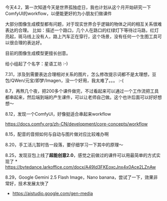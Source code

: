 今天4.2，第一次知道今天是世界孤独症日，我也计划从这个月开始研究一下ComfyUI的workflow，以便能更好的为小朋友们做课件

大部分图像生成模型都有问题，对于现实世界合乎逻辑的物体之间的相互关系很难表达的合理。
比如：描述一个路口，几个人在路口的红绿灯下等待过马路，红灯亮起，斑马线上没有人，路上汽车正在穿行，这个场景，没有任何一个生图工具可以很合理的表达好。

目前的图像生成模型更擅长创意。

给小组起了个名字：星语工坊 :-)

7.31，涉及到需要表达合理相对关系的图片，怎么修改提示词都不是太理想，豆包/QWen/元宝/即梦/Imagen，没一个好用，我太难了。。。 :-(

8.7，再熬几个夜，把200多个课件做完，不过看起来可以通过一个工作流把工具都串起来，然后端到端的产生课件，可以让老师自己做。这个也许后面可以好好想想～

8.12，发现一个ComfyUI，好像挺适合串起来workflow

  https://docs.comfy.org/zh-CN/development/core-concepts/workflow

8.15，配音的音频如何与自动与图片做对应比较难办啊

8.20，手工活儿暂时告一段落，要仔细学习一下其中的原理～

8.25，发现豆包上线了**超能创意2.0**，感觉之前做过的课件可以用最简单的方式实现了
    * https://bytedance.larkoffice.com/docx/A49Id3FKEoxcJnx4x0Ace2LZnAw
  
8.29，Google Gemini 2.5 Flash Image，Nano banana，尝试了一下，效果非常好，技术发展太快了
*  https://aistudio.google.com/gen-media
    
  










